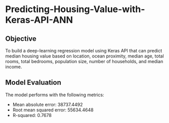 # Predicting-Housing-Value-with-Keras-API-ANN

## Objective
To build a deep-learning regression model using Keras API that can predict median housing value based on location, ocean proximity, median age, total rooms, total bedrooms, population size, number of households, and median income.

## Model Evaluation
The model performs with the following metrics:
- Mean absolute error: 38737.4492
- Root mean squared error: 55634.4648
- R-squared: 0.7678
